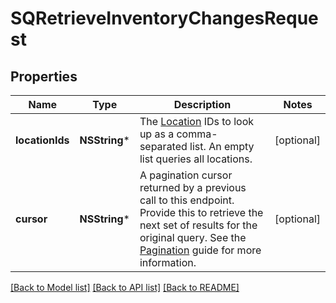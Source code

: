 # SQRetrieveInventoryChangesRequest

## Properties
Name | Type | Description | Notes
------------ | ------------- | ------------- | -------------
**locationIds** | **NSString*** | The [Location](https://developer.squareup.com/reference/square_2023-10-18/objects/Location) IDs to look up as a comma-separated list. An empty list queries all locations. | [optional] 
**cursor** | **NSString*** | A pagination cursor returned by a previous call to this endpoint. Provide this to retrieve the next set of results for the original query.  See the [Pagination](https://developer.squareup.com/docs/working-with-apis/pagination) guide for more information. | [optional] 

[[Back to Model list]](../README.md#documentation-for-models) [[Back to API list]](../README.md#documentation-for-api-endpoints) [[Back to README]](../README.md)


